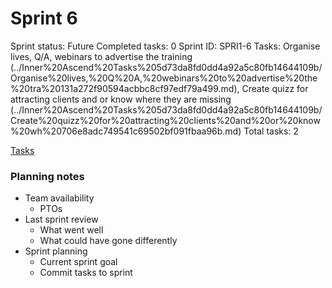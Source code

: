 # Sprint 6

Sprint status: Future
Completed tasks: 0
Sprint ID: SPRI1-6
Tasks: Organise lives, Q/A, webinars to advertise the training (../Inner%20Ascend%20Tasks%205d73da8fd0dd4a92a5c80fb14644109b/Organise%20lives,%20Q%20A,%20webinars%20to%20advertise%20the%20tra%20131a272f90594acbbc8cf97edf79a499.md), Create quizz for attracting clients and or know where they are missing (../Inner%20Ascend%20Tasks%205d73da8fd0dd4a92a5c80fb14644109b/Create%20quizz%20for%20attracting%20clients%20and%20or%20know%20wh%20706e8adc749541c69502bf091fbaa96b.md)
Total tasks: 2

[Tasks](Sprint%206%2091418429ebbe4f0ab72845334668bdcb/Tasks%2001724530efbb4898a01def6950af872d.csv)

### **Planning notes**

- Team availability
    - PTOs
- Last sprint review
    - What went well
    - What could have gone differently
- Sprint planning
    - Current sprint goal
    - Commit tasks to sprint